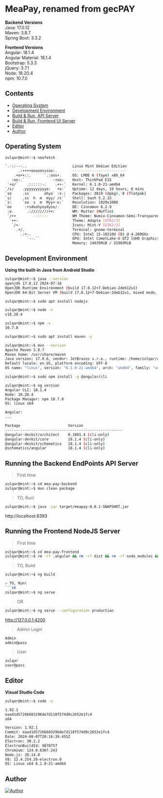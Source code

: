 # MeaPay, renamed from gecPAY

**Backend Versions**<br>
Java: 17.0.12<br>
Maven: 3.8.7<br>
Spring Boot: 3.3.2<br>

**Frontend Versions**<br>
Angular: 18.1.4<br>
Angular Material: 18.1.4<br>
Bootstrap: 5.3.3<br>
jQuery: 3.7.1<br>
Node: 18.20.4<br>
npm: 10.7.0<br>

## Contents

- [Operating System](#operating-system)
- [Development Environment](#development-environment)
- [Build & Run, API Server](#development-environment)
- [Build & Run, Frontend UI Server](#development-environment)
- [Editor](#editor)
- [Author](#author)

## Operating System

```sh
zulqar@mint:~$ neofetch

`.-::---..                     Linux Mint Debian Edition
      .:++++ooooosssoo:.       -------------------------
    .+o++::.      `.:oos+.     OS: LMDE 6 (faye) x86_64
   :oo:.`             -+oo:    Host: ThinkPad E15
 `+o/`    .::::::-.    .++-`   Kernel: 6.1.0-21-amd64
`/s/    .yyyyyyyyyyo:   +o-`   Uptime: 12 days, 19 hours, 6 mins
`so     .ss       ohyo` :s-:   Packages: 3819 (dpkg), 8 (flatpak)
`s/     .ss  h  m  myy/ /s``   Shell: bash 5.2.15
`s:     `oo  s  m  Myy+-o:`    Resolution: 1920x1080
`oo      :+sdoohyoydyso/.      DE: Cinnamon 6.2.9
 :o.      .:////////++:        WM: Mutter (Muffin)
 `/++        -:::::-           WM Theme: Numix-Cinnamon-Semi-Transparent (Mint-Y)
  `++-                         Theme: Adapta [GTK2/3]
   `/+-                        Icons: Mint-Y [GTK2/3]
     .+/.                      Terminal: gnome-terminal
       .:+-.                   CPU: Intel i5-10210U (8) @ 4.200GHz
          `--.``               GPU: Intel CometLake-U GT2 [UHD Graphics]
                               Memory: 14035MiB / 31903MiB
```

## Development Environment

**Using the built-in Java from Android Studio**

```sh
zulqar@mint:~$ java --version
openjdk 17.0.12 2024-07-16
OpenJDK Runtime Environment (build 17.0.12+7-Debian-2deb12u1)
OpenJDK 64-Bit Server VM (build 17.0.12+7-Debian-2deb12u1, mixed mode, sharing)
```

```sh
zulqar@mint:~$ sudo apt install nodejs

zulqar@mint:~$ node -v
v18.20.4
```

```sh
zulqar@mint:~$ npm -v
10.7.0
```

```sh
zulqar@mint:~$ sudo apt install maven -y

zulqar@mint:~$ mvn --version
Apache Maven 3.8.7
Maven home: /usr/share/maven
Java version: 17.0.6, vendor: JetBrains s.r.o., runtime: /home/zulqar/android-studio/jbr
Default locale: en_US, platform encoding: UTF-8
OS name: "linux", version: "6.1.0-21-amd64", arch: "amd64", family: "unix"
```

```sh
zulqar@mint:~$ sudo npm install -g @angular/cli

zulqar@mint:~$ ng version
Angular CLI: 18.1.4
Node: 18.20.4
Package Manager: npm 10.7.0
OS: linux x64

Angular: 
... 

Package                      Version
------------------------------------------------------
@angular-devkit/architect    0.1801.4 (cli-only)
@angular-devkit/core         18.1.4 (cli-only)
@angular-devkit/schematics   18.1.4 (cli-only)
@schematics/angular          18.1.4 (cli-only)
```

## Running the Backend EndPoints API Server

> First time
```sh
zulqar@mint:~$ cd mea-pay-backend
zulqar@mint:~$ mvn clean package
```

> TO, Run!
```sh
zulqar@mint:~$ java -jar target/meapay-0.0.1-SNAPSHOT.jar
```

http://localhost:8393

## Running the Frontend NodeJS Server

> First time
```sh
zulqar@mint:~$ cd mea-pay-frontend
zulqar@mint:~$ rm -rf .angular && rm -rf dist && rm -rf node_modules && rm -f package.json.lock && npm install
```

> TO, Build
```sh
zulqar@mint:~$ ng build

> TO, Run!
```sh
zulqar@mint:~$ ng serve
```

> OR

```sh
zulqar@mint:~$ ng serve --configuration production
```

http://127.0.0.1:4200

> Admin Login
```sh
Admin
admin@pass
```

> User
```sh
zulqar
user@pass
```

## Editor

**Visual Studio Code**

```sh
zulqar@mint:~$ code -v

1.92.1
eaa41d57266683296de7d118f574d0c2652e1fc4
x64

Version: 1.92.1
Commit: eaa41d57266683296de7d118f574d0c2652e1fc4
Date: 2024-08-07T20:16:39.455Z
Electron: 30.1.2
ElectronBuildId: 9870757
Chromium: 124.0.6367.243
Node.js: 20.14.0
V8: 12.4.254.20-electron.0
OS: Linux x64 6.1.0-21-amd64
```
## Author

[![Author](https://img.shields.io/static/v1?label=author&message=Zulqarnain%20Zafar&color=green)](https://zulqar.net)
